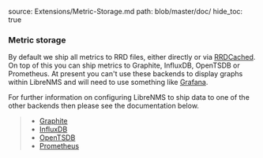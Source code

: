 source: Extensions/Metric-Storage.md
path: blob/master/doc/
hide_toc: true

### Metric storage
By default we ship all metrics to RRD files, either directly or via [RRDCached](RRDCached.md). On top of this
you can ship metrics to Graphite, InfluxDB, OpenTSDB or Prometheus. At present you can't use these
backends to display graphs within LibreNMS and will need to use something like [Grafana](https://grafana.com/).

For further information on configuring LibreNMS to ship data to one of the other backends then please see
the documentation below.

>  - [Graphite](metrics/Graphite.md)
>  - [InfluxDB](metrics/InfluxDB.md)
>  - [OpenTSDB](metrics/OpenTSDB.md)
>  - [Prometheus](metrics/Prometheus.md)
